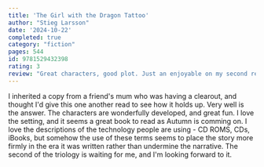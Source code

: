 ```yaml
---
title: 'The Girl with the Dragon Tattoo'
author: "Stieg Larsson"
date: '2024-10-22'
completed: true
category: "fiction"
pages: 544
id: 9781529432398
rating: 3
review: "Great characters, good plot. Just an enjoyable on my second read."
---
```

I inherited a copy from a friend's mum who was having a clearout, and thought I'd give this one another read to see how it holds up. Very well is the answer. The characters are wonderfully developed, and great fun. I love the setting, and it seems a great book to read as Autumn is comming on. I love the descriptions of the technology people are using - CD ROMS, CDs, iBooks, but somehow the use of these terms seems to place the story more firmly in the era it was written rather than undermine the narrative. The second of the triology is waiting for me, and I'm looking forward to it.

